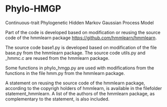 # Phylo-HMGP
Continuous-trait Phylogenetic Hidden Markov Gaussian Process Model

Part of the code is developed based on modification or reusing the source code of the hmmlearn package https://github.com/hmmlearn/hmmlearn.

The source code base1.py is developed based on modification of the file base.py from the hmmlearn package. The source code utils.py and _hmmc.c are reused from the hmmlearn package. 

Some functions in phylo_hmgp.py are used with modifications from the functions in the file hmm.py from the hmmlearn package. 

A statement on reusing the source code of the hmmlearn package, according to the copyrigh holders of hmmlearn, is available in the filefolder statement_hmmlearn. A list of the authors of the hmmlearn package, as complementary to the statement, is also included.




